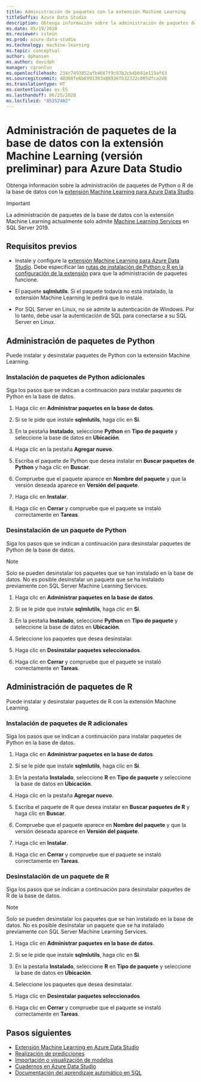 ```yaml
---
title: Administración de paquetes con la extensión Machine Learning
titleSuffix: Azure Data Studio
description: Obtenga información sobre la administración de paquetes de Python o R de la base de datos con la extensión Machine Learning para Azure Data Studio.
ms.date: 05/19/2020
ms.reviewer: sstein
ms.prod: azure-data-studio
ms.technology: machine-learning
ms.topic: conceptual
author: dphansen
ms.author: davidph
manager: cgronlun
ms.openlocfilehash: 234c7493852afb4667f9c97b2cb4bb81e119af63
ms.sourcegitcommit: 48d60fe6b6991303a88936fb32322c005dfca2d8
ms.translationtype: HT
ms.contentlocale: es-ES
ms.lasthandoff: 06/25/2020
ms.locfileid: "85352402"
---
```

# <a name="manage-packages-in-database-with-machine-learning-extension-preview-for-azure-data-studio"></a>Administración de paquetes de la base de datos con la extensión Machine Learning (versión preliminar) para Azure Data Studio

Obtenga información sobre la administración de paquetes de Python o R de la base de datos con la [extensión Machine Learning para Azure Data Studio](machine-learning-extension.md).

> [!IMPORTANT]
> La administración de paquetes de la base de datos con la extensión Machine Learning actualmente solo admite [Machine Learning Services](../machine-learning/sql-server-machine-learning-services.md) en SQL Server 2019.

## <a name="prerequisites"></a>Requisitos previos

- Instale y configure la [extensión Machine Learning para Azure Data Studio](machine-learning-extension.md). Debe especificar las [rutas de instalación de Python o R en la configuración de la extensión](machine-learning-extension.md#settings) para que la administración de paquetes funcione.

- El paquete **sqlmlutils**. Si el paquete todavía no está instalado, la extensión Machine Learning le pedirá que lo instale.

- Por SQL Server en Linux, no se admite la autenticación de Windows. Por lo tanto, debe usar la autenticación de SQL para conectarse a su SQL Server en Linux.

## <a name="manage-python-packages"></a>Administración de paquetes de Python

Puede instalar y desinstalar paquetes de Python con la extensión Machine Learning.

### <a name="install-new-python-package"></a>Instalación de paquetes de Python adicionales

Siga los pasos que se indican a continuación para instalar paquetes de Python en la base de datos.

1. Haga clic en **Administrar paquetes en la base de datos**.

1. Si se le pide que instale **sqlmlutils**, haga clic en **Sí**.

1. En la pestaña **Instalado**, seleccione **Python** en **Tipo de paquete** y seleccione la base de datos en **Ubicación**.

1. Haga clic en la pestaña **Agregar nuevo**.

1. Escriba el paquete de Python que desea instalar en **Buscar paquetes de Python** y haga clic en **Buscar**.

1. Compruebe que el paquete aparece en **Nombre del paquete** y que la versión deseada aparece en **Versión del paquete**.

1. Haga clic en **Instalar**.

1. Haga clic en **Cerrar** y compruebe que el paquete se instaló correctamente en **Tareas**.

### <a name="uninstall-a-python-package"></a>Desinstalación de un paquete de Python

Siga los pasos que se indican a continuación para desinstalar paquetes de Python de la base de datos.

> [!NOTE]
> Solo se pueden desinstalar los paquetes que se han instalado en la base de datos. No es posible desinstalar un paquete que se ha instalado previamente con SQL Server Machine Learning Services.

1. Haga clic en **Administrar paquetes en la base de datos**.

1. Si se le pide que instale **sqlmlutils**, haga clic en **Sí**.

1. En la pestaña **Instalado**, seleccione **Python** en **Tipo de paquete** y seleccione la base de datos en **Ubicación**.

1. Seleccione los paquetes que desea desinstalar.

1. Haga clic en **Desinstalar paquetes seleccionados**.

1. Haga clic en **Cerrar** y compruebe que el paquete se instaló correctamente en **Tareas**.

## <a name="manage-r-packages"></a>Administración de paquetes de R

Puede instalar y desinstalar paquetes de R con la extensión Machine Learning.

### <a name="install-new-r-package"></a>Instalación de paquetes de R adicionales

Siga los pasos que se indican a continuación para instalar paquetes de Python en la base de datos.

1. Haga clic en **Administrar paquetes en la base de datos**.

1. Si se le pide que instale **sqlmlutils**, haga clic en **Sí**.

1. En la pestaña **Instalado**, seleccione **R** en **Tipo de paquete** y seleccione la base de datos en **Ubicación**.

1. Haga clic en la pestaña **Agregar nuevo**.

1. Escriba el paquete de R que desea instalar en **Buscar paquetes de R** y haga clic en **Buscar**.

1. Compruebe que el paquete aparece en **Nombre del paquete** y que la versión deseada aparece en **Versión del paquete**.

1. Haga clic en **Instalar**.

1. Haga clic en **Cerrar** y compruebe que el paquete se instaló correctamente en **Tareas**.

### <a name="uninstall-an-r-package"></a>Desinstalación de un paquete de R

Siga los pasos que se indican a continuación para desinstalar paquetes de R de la base de datos.

> [!NOTE]
> Solo se pueden desinstalar los paquetes que se han instalado en la base de datos. No es posible desinstalar un paquete que se ha instalado previamente con SQL Server Machine Learning Services.

1. Haga clic en **Administrar paquetes en la base de datos**.

1. Si se le pide que instale **sqlmlutils**, haga clic en **Sí**.

1. En la pestaña **Instalado**, seleccione **R** en **Tipo de paquete** y seleccione la base de datos en **Ubicación**.

1. Seleccione los paquetes que desea desinstalar.

1. Haga clic en **Desinstalar paquetes seleccionados**.

1. Haga clic en **Cerrar** y compruebe que el paquete se instaló correctamente en **Tareas**.

## <a name="next-steps"></a>Pasos siguientes

- [Extensión Machine Learning en Azure Data Studio](machine-learning-extension.md)
- [Realización de predicciones](machine-learning-extension-predictions.md)
- [Importación o visualización de modelos](machine-learning-extension-import-view-models.md)
- [Cuadernos en Azure Data Studio](notebooks-guidance.md)
- [Documentación del aprendizaje automático en SQL](../machine-learning/index.yml)
